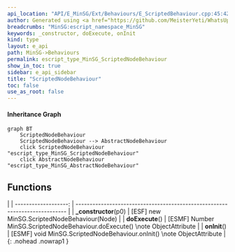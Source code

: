 ```yaml
---
api_location: "API/E_MinSG/Ext/Behaviours/E_ScriptedBehaviour.cpp:45:42"
author: Generated using <a href="https://github.com/MeisterYeti/WhatsUpDoc">WhatsUpDoc</a>
breadcrumbs: "MinSG:escript_namespace_MinSG"
keywords: _constructor, doExecute, onInit
kind: type
layout: e_api
path: MinSG->Behaviours
permalink: escript_type_MinSG_ScriptedNodeBehaviour
show_in_toc: true
sidebar: e_api_sidebar
title: "ScriptedNodeBehaviour"
toc: false
use_as_root: false
---
```


#### Inheritance Graph

```mermaid
graph BT
	ScriptedNodeBehaviour
	ScriptedNodeBehaviour --> AbstractNodeBehaviour
	click ScriptedNodeBehaviour "escript_type_MinSG_ScriptedNodeBehaviour"
	click AbstractNodeBehaviour "escript_type_MinSG_AbstractNodeBehaviour"
```

## Functions

|
| -------------------: | --------------------------------------------------------------------------- | 
| **_constructor**(p0) | [ESF] new MinSG.ScriptedNodeBehaviour(Node)                                 | 
| **doExecute**()      | [ESMF] Number MinSG.ScriptedNodeBehaviour.doExecute() \note ObjectAttribute | 
| **onInit**()         | [ESMF] void MinSG.ScriptedNodeBehaviour.onInit() \note ObjectAttribute      | 
{: .nohead .nowrap1 }

